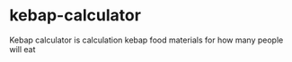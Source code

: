 # kebap-calculator
Kebap calculator is calculation kebap food materials for how many people will eat
